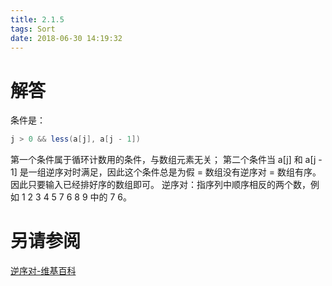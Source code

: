 ```yaml
---
title: 2.1.5
tags: Sort
date: 2018-06-30 14:19:32
---
```


# 解答

条件是：

```csharp
j > 0 && less(a[j], a[j - 1])
```

第一个条件属于循环计数用的条件，与数组元素无关；
第二个条件当 a[j] 和 a[j - 1] 是一组逆序对时满足，因此这个条件总是为假 = 数组没有逆序对 = 数组有序。
因此只要输入已经排好序的数组即可。
逆序对：指序列中顺序相反的两个数，例如 1 2 3 4 5 7 6 8 9 中的 7 6。

# 另请参阅

[逆序对-维基百科](https://zh.wikipedia.org/zh-hans/逆序对)
